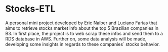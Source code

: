 # Stocks-ETL
A personal mini project developed by Eric Naiber and Luciano Farias that aims to retrieve stocks market info about the top 5 Brazilian companies in B3. In first place, the project is to web scrap these infos and send them to a RDS database in AWS. Further on, some data analysis will be made, developing some insights in regards to these companies´ stocks behavior.
